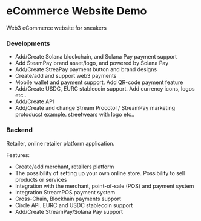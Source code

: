 # eCommerce Website Demo

Web3 eCommerce website for sneakers


### Developments

- Add/Create Solana blockchain, and Solana Pay payment support
- Add SteamPay brand asset/logo, and powered by Solana Pay
- Add/Create StreaPay payment button and brand designs
- Create/add and support web3 payments
- Mobile wallet and payment support. Add QR-code payment feature
- Add/Create USDC, EURC stablecoin support. Add currency icons, logos etc..
- Add/Create API
- Add/Create and change Stream Procotol / StreamPay marketing protoducst example. streetwears with logo etc..


### Backend

Retailer, online retailer platform application.

Features:

- Create/add merchant, retailers platform
- The possibility of setting up your own online store. Possibility to sell products or services
- Integration with the merchant, point-of-sale (POS) and payment system
- Integration StreamPOS payment system
- Cross-Chain, Blockhain payments support
- Circle API. EURC and USDC stablecoin support
- Add/Create StreamPay/Solana Pay support
